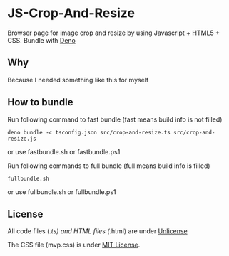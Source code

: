 # JS-Crop-And-Resize

Browser page for image crop and resize by using Javascript + HTML5 + CSS. Bundle with [Deno](https://deno.land/)

## Why

Because I needed something like this for myself

## How to bundle

Run following command to fast bundle (fast means build info is not filled)
```
deno bundle -c tsconfig.json src/crop-and-resize.ts src/crop-and-resize.js
```
or use fastbundle.sh or fastbundle.ps1

Run following commands to full bundle (full means build info is filled)
```
fullbundle.sh
```
or use fullbundle.sh or fullbundle.ps1


## License

All code files (*.ts) and HTML files (*.html) are under [Unlicense](https://unlicense.org/)

The CSS file (mvp.css) is under [MIT License](https://github.com/andybrewer/mvp/blob/master/LICENSE).
